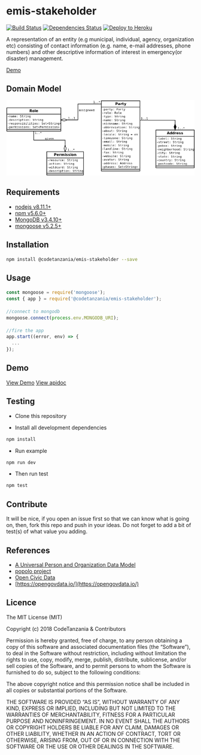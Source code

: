 # emis-stakeholder

[![Build Status](https://travis-ci.org/codetanzania/emis-stakeholder.svg?branch=develop)](https://travis-ci.org/codetanzania/emis-stakeholder)
[![Dependencies Status](https://david-dm.org/codetanzania/emis-stakeholder/status.svg?style=flat-square)](https://david-dm.org/codetanzania/emis-stakeholder)
[![Deploy to Heroku](https://www.herokucdn.com/deploy/button.png)](https://heroku.com/deploy?template=https://github.com/codetanzania/emis-stakeholder/tree/develop)

A representation of an entity (e.g municipal, individual, agency, organization etc) consisting of contact information (e.g. name, e-mail addresses, phone numbers) and other descriptive information of interest in emergency(or disaster) management.

[Demo](https://emis-stakeholders.herokuapp.com/v1/parties)

## Domain Model

![EMIS Stakeholder Domain Model](https://raw.githubusercontent.com/CodeTanzania/emis-stakeholder/develop/specifications/stakeholder.model.png)

## Requirements

- [nodejs v8.11.1+](https://nodejs.org)
- [npm v5.6.0+](https://www.npmjs.com/)
- [MongoDB v3.4.10+](https://www.mongodb.com/)
- [mongoose v5.2.5+](https://github.com/Automattic/mongoose)

## Installation

```sh
npm install @codetanzania/emis-stakeholder --save
```

## Usage

```js
const mongoose = require('mongoose');
const { app } = require('@codetanzania/emis-stakeholder');

//connect to mongodb
mongoose.connect(process.env.MONGODB_URI);

//fire the app
app.start((error, env) => {
  ...
});

```

## Demo
[View Demo](https://emis-stakeholders.herokuapp.com/v1/parties)
[View apidoc](https://codetanzania.github.io/emis-stakeholder/)

## Testing

- Clone this repository

- Install all development dependencies

```sh
npm install
```

- Run example

```sh
npm run dev
```

- Then run test

```sh
npm test
```

## Contribute

It will be nice, if you open an issue first so that we can know what is going on, then, fork this repo and push in your ideas. Do not forget to add a bit of test(s) of what value you adding.

## References
- [A Universal Person and Organization Data Model](http://tdan.com/a-universal-person-and-organization-data-model/5014)
- [popolo project](https://www.popoloproject.com/)
- [Open Civic Data](http://docs.opencivicdata.org/en/latest/index.html)
- [https://opengovdata.io/](https://opengovdata.io/)

## Licence

The MIT License (MIT)

Copyright (c) 2018 CodeTanzania & Contributors

Permission is hereby granted, free of charge, to any person obtaining a copy of this software and associated documentation files (the “Software”), to deal in the Software without restriction, including without limitation the rights to use, copy, modify, merge, publish, distribute, sublicense, and/or sell copies of the Software, and to permit persons to whom the Software is furnished to do so, subject to the following conditions:

The above copyright notice and this permission notice shall be included in all copies or substantial portions of the Software.

THE SOFTWARE IS PROVIDED “AS IS”, WITHOUT WARRANTY OF ANY KIND, EXPRESS OR IMPLIED, INCLUDING BUT NOT LIMITED TO THE WARRANTIES OF MERCHANTABILITY, FITNESS FOR A PARTICULAR PURPOSE AND NONINFRINGEMENT. IN NO EVENT SHALL THE AUTHORS OR COPYRIGHT HOLDERS BE LIABLE FOR ANY CLAIM, DAMAGES OR OTHER LIABILITY, WHETHER IN AN ACTION OF CONTRACT, TORT OR OTHERWISE, ARISING FROM, OUT OF OR IN CONNECTION WITH THE SOFTWARE OR THE USE OR OTHER DEALINGS IN THE SOFTWARE.

